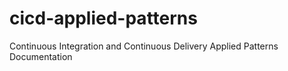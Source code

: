 # cicd-applied-patterns
Continuous Integration and Continuous Delivery Applied Patterns Documentation
